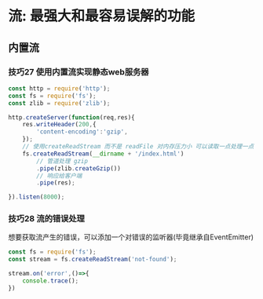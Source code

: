 # 流: 最强大和最容易误解的功能

## 内置流

### 技巧27 使用内置流实现静态web服务器

```javascript
const http = require('http');
const fs = require('fs');
const zlib = require('zlib');

http.createServer(function(req,res){
    res.writeHeader(200,{
        'content-encoding':'gzip',
    });
    // 使用createReadStream 而不是 readFile 对内存压力小 可以读取一点处理一点
    fs.createReadStream(__dirname + '/index.html')
        // 管道处理 gzip
        .pipe(zlib.createGzip())
        // 响应给客户端
        .pipe(res);

}).listen(8000);

```

### 技巧28 流的错误处理

想要获取流产生的错误，可以添加一个对错误的监听器(毕竟继承自EventEmitter)

```javascript
const fs = require('fs');
const stream = fs.createReadStream('not-found');

stream.on('error',()=>{
    console.trace();
})

```
